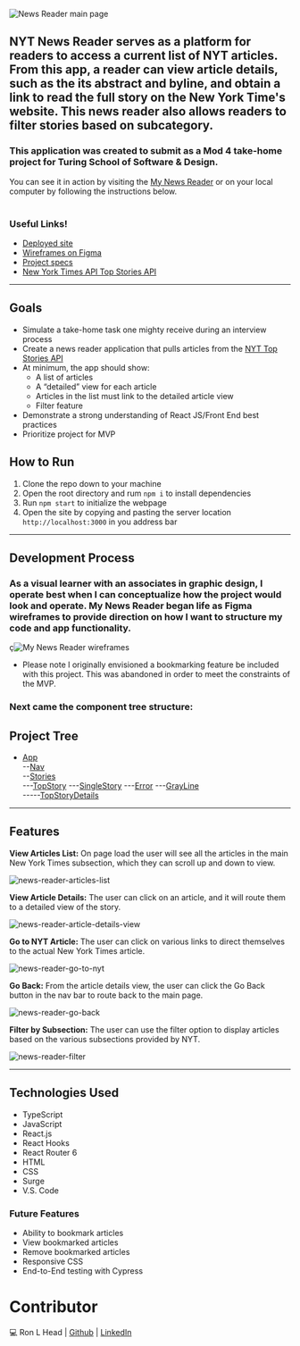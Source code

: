 ![News Reader main page](https://user-images.githubusercontent.com/92322028/172988642-6caa78bf-e5e0-4672-90ba-41cb27ca7445.JPG)

## NYT News Reader serves as a platform for readers to access a current list of NYT articles. From this app, a reader can view article details, such as the its abstract and byline, and obtain a link to read the full story on the New York Time's website. This news reader also allows readers to filter stories based on subcategory.

### This application was created to submit as a Mod 4 take-home project for Turing School of Software & Design. 
You can see it in action by visiting the [My News Reader](https://rlh-nyt-news-reader.surge.sh/) or on your local computer by following the instructions below. <br><br>

### Useful Links!
- [Deployed site](https://rlh-nyt-news-reader.surge.sh/)
- [Wireframes on Figma](https://www.figma.com/file/USpu8q4tWvsvmnaCxpUelQ/rlh-news-reader-wireframe?node-id=0%3A1)
- [Project specs](https://mod4.turing.edu/projects/take_home/take_home_fe)
- [New York Times API Top Stories API](https://developer.nytimes.com/docs/top-stories-product/1/overview)

* * *

## Goals

- Simulate a take-home task one mighty receive during an interview process
- Create a news reader application that pulls articles from the [NYT Top Stories API](https://developer.nytimes.com/docs/top-stories-product/1/overview)
- At minimum, the app should show:
  - A list of articles
  - A “detailed” view for each article
  - Articles in the list must link to the detailed article view
  - Filter feature
- Demonstrate a strong understanding of React JS/Front End best practices
- Prioritize project for MVP

## How to Run

1. Clone the repo down to your machine
2. Open the root directory and rum `npm i` to install dependencies
3. Run `npm start` to initialize the webpage
4. Open the site by copying and pasting the server location `http://localhost:3000` in you address bar

* * *

## Development Process

### As a visual learner with an associates in graphic design, I operate best when I can conceptualize how the project would look and operate. My News Reader began life as Figma wireframes to provide direction on how I want to structure my code and app functionality.

ç![My News Reader wireframes](https://user-images.githubusercontent.com/92322028/172990875-48993749-a3c6-4125-8260-f769c5670b51.JPG)

* Please note I originally envisioned a bookmarking feature be included with this project. This was abandoned in order to meet the constraints of the MVP.

### Next came the component tree structure:

## Project Tree
* [App](src/components/App)<br>
--[Nav](src/components/Nav)<br>
--[Stories](src/components/Stories)<br>
  ---[TopStory](src/components/TopStory) ---[SingleStory](src/components/SingleStory) ---[Error](src/components/Error)  ---[GrayLine](src/components/GrayLine)<br>
    -----[TopStoryDetails](src/components/TopStoryDetails)

* * *

## Features

**View Articles List:**
On page load the user will see all the articles in the main New York Times subsection, which they can scroll up and down to view.

![news-reader-articles-list](https://user-images.githubusercontent.com/92322028/172993688-3902befd-2a95-452e-926e-1854a36f6604.gif)

**View Article Details:**
The user can click on an article, and it will route them to a detailed view of the story.

![news-reader-article-details-view](https://user-images.githubusercontent.com/92322028/172994720-b32903d2-445d-4321-b4ae-62f5d59165af.gif)

**Go to NYT Article:**
The user can click on various links to direct themselves to the actual New York Times article.

![news-reader-go-to-nyt](https://user-images.githubusercontent.com/92322028/172995525-b244ac0c-077c-4749-9d74-61612ae5536a.gif)

**Go Back:**
From the article details view, the user can click the Go Back button in the nav bar to route back to the main page.

![news-reader-go-back](https://user-images.githubusercontent.com/92322028/172995058-66d2424c-dd39-4f92-8135-bf94d191c8d5.gif)

**Filter by Subsection:**
The user can use the filter option to display articles based on the various subsections provided by NYT.

![news-reader-filter](https://user-images.githubusercontent.com/92322028/172995824-007c47f3-3a7f-47f3-8608-1a578b902cec.gif)

* * * 

## Technologies Used

- TypeScript
- JavaScript
- React.js
- React Hooks
- React Router 6
- HTML
- CSS
- Surge
- V.S. Code


### Future Features

- Ability to bookmark articles
- View bookmarked articles
- Remove bookmarked articles
- Responsive CSS
- End-to-End testing with Cypress

# Contributor
💻 Ron L Head |  [Github](https://github.com/RonLHead)  |  [LinkedIn](https://www.linkedin.com/in/ronlhead/)

